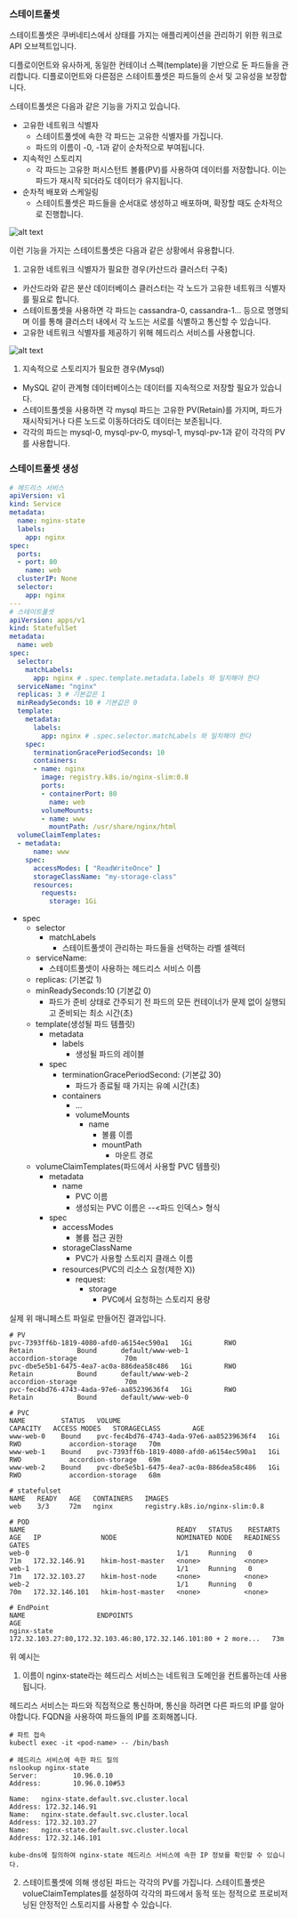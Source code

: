 ### 스테이트풀셋
스테이트풀셋은 쿠버네티스에서 상태를 가지는 애플리케이션을 관리하기 위한 워크로 API 오브젝트입니다.

디플로이먼트와 유사하게, 동일한 컨테이너 스펙(template)을 기반으로 둔 파드들을 관리합니다. 디플로이먼트와 다른점은 스테이트풀셋은 파드들의 순서 및 고유성을 보장합니다.

스테이트풀셋은 다음과 같은 기능을 가지고 있습니다.
- 고유한 네트워크 식별자
  - 스테이트풀셋에 속한 각 파드는 고유한 식별자를 가집니다.
  - 파드의 이름이 <pod-name>-0, <pod-name>-1과 같이 순차적으로 부여됩니다.
- 지속적인 스토리지
  - 각 파드는 고유한 퍼시스턴트 볼륨(PV)를 사용하여 데이터를 저장합니다. 이는 파드가 재시작 되더라도 데이터가 유지됩니다.
- 순차적 배포와 스케일링
  - 스테이트풀셋은 파드들을 순서대로 생성하고 배포하며, 확장할 때도 순차적으로 진행합니다.

![alt text](./images/cluster.png)

이런 기능을 가지는 스테이트풀셋은 다음과 같은 상황에서 유용합니다.
1. 고유한 네트워크 식별자가 필요한 경우(카산드라 클러스터 구축)
- 카산드라와 같은 분산 데이터베이스 클러스터는 각 노드가 고유한 네트워크 식별자를 필요로 합니다.
- 스테이트풀셋을 사용하면 각 파드는 cassandra-0, cassandra-1... 등으로 명명되며 이를 통해 클러스터 내에서 각 노드는 서로를 식별하고 통신할 수 있습니다.
- 고유한 네트워크 식별자를 제공하기 위해 헤드리스 서비스를 사용합니다.


![alt text](./images/statefulset-pv.png)
1. 지속적으로 스토리지가 필요한 경우(Mysql)
- MySQL 같이 관계형 데이터베이스는 데이터를 지속적으로 저장할 필요가 있습니다.
- 스테이트풀셋을 사용하면 각 mysql 파드는 고유한 PV(Retain)를 가지며, 파드가 재시작되거나 다른 노드로 이동하더라도 데이터는 보존됩니다.
- 각각의 파드는 mysql-0, mysql-pv-0, mysql-1, mysql-pv-1과 같이 각각의 PV를 사용합니다.

### 스테이트풀셋 생성
```YAML
# 헤드리스 서비스
apiVersion: v1
kind: Service
metadata:
  name: nginx-state
  labels:
    app: nginx
spec:
  ports:
  - port: 80
    name: web
  clusterIP: None
  selector:
    app: nginx
---
# 스테이트풀셋
apiVersion: apps/v1
kind: StatefulSet
metadata:
  name: web
spec:
  selector:
    matchLabels:
      app: nginx # .spec.template.metadata.labels 와 일치해야 한다
  serviceName: "nginx"
  replicas: 3 # 기본값은 1
  minReadySeconds: 10 # 기본값은 0
  template:
    metadata:
      labels:
        app: nginx # .spec.selector.matchLabels 와 일치해야 한다
    spec:
      terminationGracePeriodSeconds: 10
      containers:
      - name: nginx
        image: registry.k8s.io/nginx-slim:0.8
        ports:
        - containerPort: 80
          name: web
        volumeMounts:
        - name: www
          mountPath: /usr/share/nginx/html
  volumeClaimTemplates:
  - metadata:
      name: www
    spec:
      accessModes: [ "ReadWriteOnce" ]
      storageClassName: "my-storage-class"
      resources:
        requests:
          storage: 1Gi
  ```

- spec
  - selector
    - matchLabels
      - 스테이트풀셋이 관리하는 파드들을 선택하는 라벨 셀렉터
  - serviceName: 
    - 스테이트풀셋이 사용하는 헤드리스 서비스 이름
  - replicas: (기본값 1)
  - minReadySeconds:10 (기본값 0)
    - 파드가 준비 상태로 간주되기 전 파드의 모든 컨테이너가 문제 없이 실행되고 준비되는 최소 시간(초)
  - template(생성될 파드 템플릿)
    - metadata
      - labels
        - 생성될 파드의 레이블
    - spec
      - terminationGracePeriodSecond: (기본값 30)
        - 파드가 종료될 때 가지는 유예 시간(초)
      - containers
        - ...
        - volumeMounts
          - name
            - 볼륨 이름
            - mountPath
              - 마운트 경로
  - volumeClaimTemplates(파드에서 사용할 PVC 템플릿)
    - metadata
      - name
        - PVC 이름
        - 생성되는 PVC 이름은 <volumeClaimTemplates-name>-<statefullset-name>-<파드 인덱스> 형식
    - spec
      - accessModes
        - 볼륨 접근 권한
      - storageClassName
        - PVC가 사용할 스토리지 클래스 이름
      - resources(PVC의 리소스 요청(제한 X))
        - request:
          - storage
            - PVC에서 요청하는 스토리지 용량

실제 위 매니페스트 파일로 만들어진 결과입니다.
```
# PV
pvc-7393ff6b-1819-4080-afd0-a6154ec590a1   1Gi        RWO            Retain           Bound      default/www-web-1                                                                                     accordion-storage            70m
pvc-dbe5e5b1-6475-4ea7-ac0a-886dea58c486   1Gi        RWO            Retain           Bound      default/www-web-2                                                                                     accordion-storage            70m
pvc-fec4bd76-4743-4ada-97e6-aa85239636f4   1Gi        RWO            Retain           Bound      default/www-web-0

# PVC
NAME         STATUS   VOLUME                                     CAPACITY   ACCESS MODES   STORAGECLASS        AGE
www-web-0    Bound    pvc-fec4bd76-4743-4ada-97e6-aa85239636f4   1Gi        RWO            accordion-storage   70m
www-web-1    Bound    pvc-7393ff6b-1819-4080-afd0-a6154ec590a1   1Gi        RWO            accordion-storage   69m
www-web-2    Bound    pvc-dbe5e5b1-6475-4ea7-ac0a-886dea58c486   1Gi        RWO            accordion-storage   68m

# statefulset
NAME   READY   AGE   CONTAINERS   IMAGES
web    3/3     72m   nginx        registry.k8s.io/nginx-slim:0.8

# POD
NAME                                      READY   STATUS    RESTARTS   AGE   IP               NODE               NOMINATED NODE   READINESS GATES
web-0                                     1/1     Running   0          71m   172.32.146.91    hkim-host-master   <none>           <none>
web-1                                     1/1     Running   0          71m   172.32.103.27    hkim-host-node     <none>           <none>
web-2                                     1/1     Running   0          70m   172.32.146.101   hkim-host-master   <none>           <none>

# EndPoint
NAME                  ENDPOINTS                                                         AGE
nginx-state           172.32.103.27:80,172.32.103.46:80,172.32.146.101:80 + 2 more...   73m
```

위 예시는
1. 이름이 nginx-state라는 헤드리스 서비스는 네트워크 도메인을 컨트롤하는데 사용됩니다.

헤드리스 서비스는 파드와 직접적으로 통신하며, 통신을 하려면 다른 파드의 IP를 알아야합니다. FQDN을 사용하여 파드들의 IP를 조회해봅니다.
```
# 파트 접속
kubectl exec -it <pod-name> -- /bin/bash

# 헤드리스 서비스에 속한 파드 질의
nslookup nginx-state
Server:         10.96.0.10
Address:        10.96.0.10#53

Name:   nginx-state.default.svc.cluster.local
Address: 172.32.146.91
Name:   nginx-state.default.svc.cluster.local
Address: 172.32.103.27
Name:   nginx-state.default.svc.cluster.local
Address: 172.32.146.101

kube-dns에 질의하여 nginx-state 헤드리스 서비스에 속한 IP 정보를 확인할 수 있습니다.
```

2. 스테이트풀셋에 의해 생성된 파드는 각각의 PV를 가집니다.
스테이트풀셋은 volueClaimTemplates를 설정하여 각각의 파드에서 동적 또는 정적으로 프로비저닝된 안정적인 스토리지를 사용할 수 있습니다.


